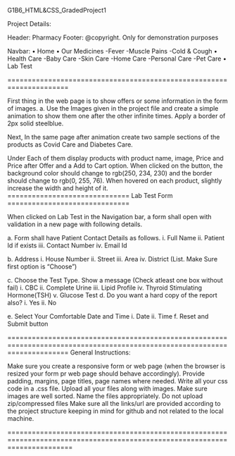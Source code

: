 G1B6_HTML&CSS_GradedProject1

Project Details:

Header: Pharmacy 
Footer: @copyright. Only for demonstration purposes

Navbar: 
• Home 
• Our Medicines 
  -Fever 
  -Muscle Pains 
  -Cold & Cough 
• Health Care 
  -Baby Care 
  -Skin Care 
  -Home Care 
  -Personal Care 
  -Pet Care 
• Lab Test

=====================================================================

First thing in the web page is to show offers or some information in the form of images. 
a. Use the Images given in the project file and create a simple animation to show them one after the other infinite times. Apply a border of 2px solid steelblue.

Next, In the same page after animation create two sample sections of the products as Covid Care and Diabetes Care.

Under Each of them display products with product name, image, Price and Price after Offer and a Add to Cart option. When clicked on the button, the background color should change to rgb(250, 234, 230) and the border should change to rgb(0, 255, 76). When hovered on each product, slightly increase the width and height of it.
============================== Lab Test Form ==============================

When clicked on Lab Test in the Navigation bar, a form shall open with validation in a new page with following details. 

a. Form shall have Patient Contact Details as follows. 
i. Full Name 
ii. Patient Id if exists 
iii. Contact Number 
iv. Email Id 

b. Address 
i. House Number 
ii. Street 
iii. Area 
iv. District (List. Make Sure first option is “Choose”) 

c. Choose the Test Type. Show a message (Check atleast one box without fail) 
i. CBC 
ii. Complete Urine 
iii. Lipid Profile 
iv. Thyroid Stimulating Hormone(TSH) 
v. Glucose Test d. Do you want a hard copy of the report also? 
i. Yes 
ii. No 

e. Select Your Comfortable Date and Time 
i. Date 
ii. Time f. Reset and Submit button

===========================================================================================================================
General Instructions:

Make sure you create a responsive form or web page (when the browser is resized your form pr web page should behave accordingly).
Provide padding, margins, page titles, page names where needed.
Write all your css code in a .css file.
Upload all your files along with images. Make sure images are well sorted.
Name the files appropriately.
Do not upload zip/compressed files
Make sure all the links/url are provided according to the project structure keeping in mind for github and not related to the local machine.

============================================================================================================================

